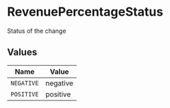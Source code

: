 # RevenuePercentageStatus

Status of the change


## Values

| Name       | Value      |
| ---------- | ---------- |
| `NEGATIVE` | negative   |
| `POSITIVE` | positive   |